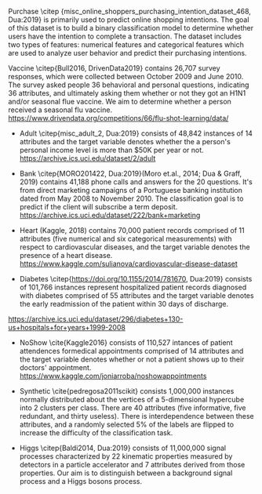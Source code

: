 Purchase \citep {misc_online_shoppers_purchasing_intention_dataset_468, Dua:2019} is primarily used to predict online shopping intentions. The goal of this dataset is to build a binary classification model to determine whether users have the intention to complete a transaction. The dataset includes two types of features: numerical features and categorical features which are used to analyze user behavior and predict their purchasing intentions.

Vaccine \citep{Bull2016, DrivenData2019} contains 26,707 survey responses, which were collected between October 2009 and June 2010. The survey asked people 36 behavioral and personal questions, indicating 36 attributes, and ultimately asking them whether or not they got an H1N1 and/or seasonal flue vaccine. We aim to determine whether a person received a seasonal flu vaccine.
https://www.drivendata.org/competitions/66/flu-shot-learning/data/

- Adult \citep{misc_adult_2, Dua:2019} consists of 48,842 instances of 14 attributes and the target variable denotes whether the a person's personal income level is more than $50K per year or not.
https://archive.ics.uci.edu/dataset/2/adult

- Bank \citep{MORO201422, Dua:2019}(Moro et.al., 2014; Dua & Graff, 2019) contains 41,188 phone calls and answers for the 20 questions. It's from direct marketing campaigns of a Portuguese banking institution dated from May 2008 to November 2010. The classification goal is to predict if the client will subscribe a term deposit.
https://archive.ics.uci.edu/dataset/222/bank+marketing

- Heart (Kaggle, 2018) contains 70,000 patient records comprised of 11 attributes (five numerical and six categorical measurements) with respect to cardiovascular diseases, and the target variable denotes the presence of a heart disease.
https://www.kaggle.com/sulianova/cardiovascular-disease-dataset

- Diabetes \citep{https://doi.org/10.1155/2014/781670, Dua:2019} consists of 101,766 instances represent hospitalized patient records diagnosed with diabetes comprised of 55 attributes and the target variable denotes the early readmission of the patient within 30 days of discharge.

https://archive.ics.uci.edu/dataset/296/diabetes+130-us+hospitals+for+years+1999-2008

- NoShow \cite{Kaggle2016} consists of 110,527 intances of patient attendences formedical appointments comprised of 14 attributes and the target variable denotes whether or not a patient shows up to their doctors' appointment.
https://www.kaggle.com/joniarroba/noshowappointments

- Synthetic \cite{pedregosa2011scikit} consists 1,000,000 instances normally distributed about the vertices of a 5-dimensional hypercube into 2 clusters per class. There are 40 attributes (five informative, five redundant, and thirty useless). There is interdependence between these attributes, and a randomly selected 5% of the labels are flipped to increase the difficulty of the classification task.

- Higgs \citep{Baldi2014, Dua:2019} consists of 11,000,000 signal processes characterized by 22 kinematic properties measured by detectors in a particle accelerator and 7 attributes derived from those properties. Our aim is to distinguish between a background signal process and a Higgs bosons process.

